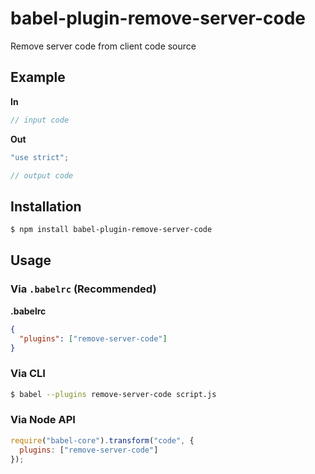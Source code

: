 # babel-plugin-remove-server-code

Remove server code from client code source

## Example

**In**

```js
// input code
```

**Out**

```js
"use strict";

// output code
```

## Installation

```sh
$ npm install babel-plugin-remove-server-code
```

## Usage

### Via `.babelrc` (Recommended)

**.babelrc**

```json
{
  "plugins": ["remove-server-code"]
}
```

### Via CLI

```sh
$ babel --plugins remove-server-code script.js
```

### Via Node API

```javascript
require("babel-core").transform("code", {
  plugins: ["remove-server-code"]
});
```
